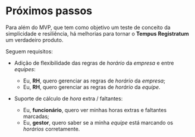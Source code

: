 # Próximos passos

Para além do MVP, que tem como objetivo um teste de conceito da simplicidade e resiliência, há melhorias para tornar o **Tempus Registratum** um verdadeiro produto.

Seguem requisitos:

* Adição de flexibilidade das regras de *horário* da *empresa* e entre *equipes*:
  * Eu, **RH**, quero gerenciar as regras de *horário* da *empresa*;
  * Eu, **RH**, quero gerenciar as regras de *horário* da *equipe*.

* Suporte de cálculo de *hora* extra / faltantes:
  * Eu, **funcionário**, quero ver minhas horas extras  e faltantes marcadas;
  * Eu, **gestor**, quero saber se a minha *equipe* está marcando os *horários* corretamente.

